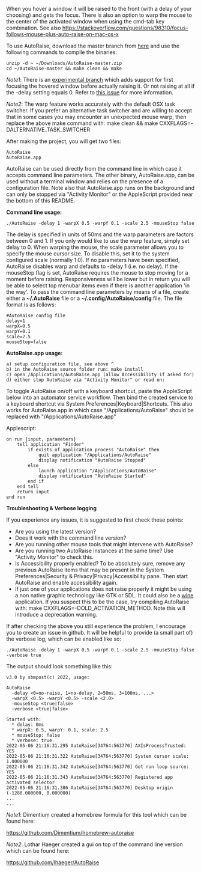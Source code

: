 When you hover a window it will be raised to the front (with a delay of your choosing) and gets the focus. There is also an
option to warp the mouse to the center of the activated window when using the cmd-tab key combination. See also
https://stackoverflow.com/questions/98310/focus-follows-mouse-plus-auto-raise-on-mac-os-x

To use AutoRaise, download the master branch from [here](https://github.com/sbmpost/AutoRaise/archive/refs/heads/master.zip)
and use the following commands to compile the binaries:

    unzip -d ~ ~/Downloads/AutoRaise-master.zip
    cd ~/AutoRaise-master && make clean && make

*Note1*: There is an [experimental branch](https://github.com/sbmpost/AutoRaise/tree/7-47-focus-without-raise-experimental)
which adds support for first focusing the hovered window before actually raising it. Or not raising at all if the -delay setting
equals 0. Refer to [this issue](https://github.com/sbmpost/AutoRaise/issues/47) for more information.

*Note2*: The warp feature works accurately with the default OSX task switcher. If you prefer an alternative task switcher and
are willing to accept that in some cases you may encounter an unexpected mouse warp, then replace the above make command with:
make clean && make CXXFLAGS=-DALTERNATIVE_TASK_SWITCHER

After making the project, you will get two files:

    AutoRaise
    AutoRaise.app

AutoRaise can be used directly from the command line in which case it accepts command line parameters. The other binary,
AutoRaise.app, can be used without a terminal window and relies on the presence of a configuration file. Note also that
AutoRaise.app runs on the background and can only be stopped via "Activity Monitor" or the AppleScript provided near the
bottom of this README.

**Command line usage:**

    ./AutoRaise -delay 1 -warpX 0.5 -warpY 0.1 -scale 2.5 -mouseStop false

The delay is specified in units of 50ms and the warp parameters are factors between 0 and 1. If you only would like to use
the warp feature, simply set delay to 0. When warping the mouse, the scale parameter allows you to specify the mouse cursor
size. To disable this, set it to the system configured scale (normally 1.0). If no parameters have been specified, AutoRaise
disables warp and defaults to -delay 1 (i.e. no delay). If the mouseStop flag is set, AutoRaise requires the mouse to stop
moving for a moment before raising. Responsiveness will be lower but in return you will be able to select top menubar items
even if there is another application 'in the way'. To pass the command line parameters by means of a file, create either a
**~/.AutoRaise** file or a **~/.config/AutoRaise/config** file. The file format is as follows:

    #AutoRaise config file
    delay=1 
    warpX=0.5
    warpY=0.1
    scale=2.5
    mouseStop=false

**AutoRaise.app usage:**

    a) setup configuration file, see above ^
    b) in the AutoRaise source folder run: make install
    c) open /Applications/AutoRaise.app (allow Accessibility if asked for)
    d) either stop AutoRaise via "Activity Monitor" or read on:

To toggle AutoRaise on/off with a keyboard shortcut, paste the AppleScript below into an automator service workflow. Then
bind the created service to a keyboard shortcut via System Preferences|Keyboard|Shortcuts. This also works for AutoRaise.app
in which case "/Applications/AutoRaise" should be replaced with "/Applications/AutoRaise.app"

Applescript:

    on run {input, parameters}
        tell application "Finder"
            if exists of application process "AutoRaise" then
                quit application "/Applications/AutoRaise"
                display notification "AutoRaise Stopped"
            else
                launch application "/Applications/AutoRaise"
                display notification "AutoRaise Started"
            end if
        end tell
        return input
    end run

**Troubleshooting & Verbose logging**

If you experience any issues, it is suggested to first check these points:

- Are you using the latest version?
- Does it work with the command line version?
- Are you running other mouse tools that might intervene with AutoRaise?
- Are you running two AutoRaise instances at the same time? Use "Activity Monitor" to check this.
- Is Accessibility properly enabled? To be absolutely sure, remove any previous AutoRaise items
that may be present in the System Preferences|Security & Privacy|Privacy|Accessibility pane. Then
start AutoRaise and enable accessibility again.
- If just one of your applications does not raise properly it might be using a non native graphic
technology like GTK or SDL. It could also be a [wine](https://www.winehq.org) application. If you
suspect this to be the case, try compiling AutoRaise with: make CXXFLAGS=-DOLD_ACTIVATION_METHOD.
Note this will introduce a deprecation warning.

If after checking the above you still experience the problem, I encourage you to create an issue
in github. It will be helpful to provide (a small part of) the verbose log, which can be enabled
like so:

    ./AutoRaise -delay 1 -warpX 0.5 -warpY 0.1 -scale 2.5 -mouseStop false -verbose true

The output should look something like this:

    v3.0 by sbmpost(c) 2022, usage:

    AutoRaise
      -delay <0=no-raise, 1=no-delay, 2=50ms, 3=100ms, ...>
      -warpX <0.5> -warpY <0.5> -scale <2.0>
      -mouseStop <true|false>
      -verbose <true|false>

    Started with:
      * delay: 0ms
      * warpX: 0.5, warpY: 0.1, scale: 2.5
      * mouseStop: false
      * verbose: true
    2022-05-06 21:16:31.295 AutoRaise[34764:563770] AXIsProcessTrusted: YES
    2022-05-06 21:16:31.322 AutoRaise[34764:563770] System cursor scale: 1.000000
    2022-05-06 21:16:31.342 AutoRaise[34764:563770] Got run loop source: YES
    2022-05-06 21:16:31.343 AutoRaise[34764:563770] Registered app activated selector
    2022-05-06 21:16:31.386 AutoRaise[34764:563770] Desktop origin (-1280.000000, 0.000000)
    ...
    ...

*Note1*: Dimentium created a homebrew formula for this tool which can be found here:

https://github.com/Dimentium/homebrew-autoraise

*Note2*: Lothar Haeger created a gui on top of the command line version which can be found here:

https://github.com/lhaeger/AutoRaise
